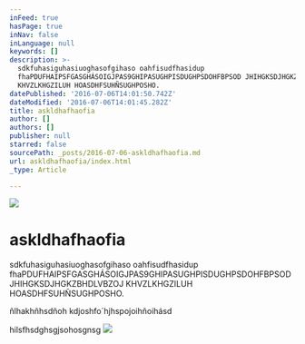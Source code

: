 ```yaml
---
inFeed: true
hasPage: true
inNav: false
inLanguage: null
keywords: []
description: >-
  sdkfuhasiguhasiuoghasofgihaso oahfisudfhasidup
  fhaPDUFHAIPSFGASGHÁSOIGJPAS9GHIPASUGHPISDUGHPSDOHFBPSOD JHIHGKSDJHGKZBHDLVBZOJ
  KHVZLKHGZILUH HOASDHFSUHÑSUGHPOSHO.
datePublished: '2016-07-06T14:01:50.742Z'
dateModified: '2016-07-06T14:01:45.282Z'
title: askldhafhaofia
author: []
authors: []
publisher: null
starred: false
sourcePath: _posts/2016-07-06-askldhafhaofia.md
url: askldhafhaofia/index.html
_type: Article

---
```

![](https://the-grid-user-content.s3-us-west-2.amazonaws.com/057296ab-2b8b-4eab-b420-91eb7bf1a0e6.jpg)

# askldhafhaofia

sdkfuhasiguhasiuoghasofgihaso oahfisudfhasidup fhaPDUFHAIPSFGASGHÁSOIGJPAS9GHIPASUGHPISDUGHPSDOHFBPSOD JHIHGKSDJHGKZBHDLVBZOJ KHVZLKHGZILUH HOASDHFSUHÑSUGHPOSHO.

ñlhakhñhsdñoh kdjoshfo´hjhspojoihñoihásd

hilsfhsdghsgjsohosgnsg
![](https://the-grid-user-content.s3-us-west-2.amazonaws.com/c3c0f6b9-20e0-4901-bd5f-ff689bf378ab.jpg)